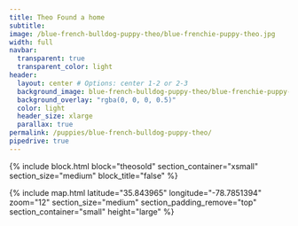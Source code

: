 ```yaml
---
title: Theo Found a home
subtitle: 
image: /blue-french-bulldog-puppy-theo/blue-frenchie-puppy-theo.jpg
width: full
navbar:
  transparent: true
  transparent_color: light
header:
  layout: center # Options: center 1-2 or 2-3
  background_image: blue-french-bulldog-puppy-theo/blue-frenchie-puppy-theo.jpg
  background_overlay: "rgba(0, 0, 0, 0.5)"
  color: light
  header_size: xlarge
  parallax: true
permalink: /puppies/blue-french-bulldog-puppy-theo/
pipedrive: true
---
```


{% include block.html 
  block="theosold"
  section_container="xsmall"
  section_size="medium"
  block_title="false"
%}

{% include map.html 
  latitude="35.843965" 
  longitude="-78.7851394" 
  zoom="12" 
  section_size="medium"
  section_padding_remove="top"
  section_container="small"
  height="large"
%}
